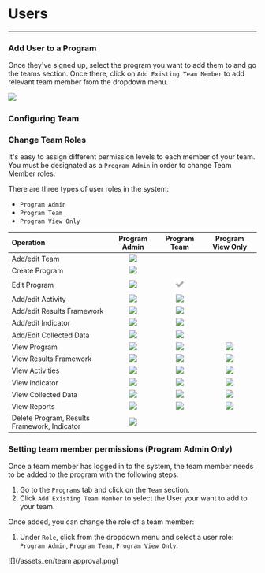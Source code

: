 # Users

---

<!-- 

#Leave out login details. Details will only be share directly with clients.

### Login to TolaData

With the [**TolaData login**](https://activity.toladata.io) users can sign up to access the TolaData platform.  
![](/en/assets/Screen Shot 2017-11-21 at 4.48.11 PM.png)

There are a few ways a user can sign on:   
**Single Sign-on \(SSO\) options:**

* Google
* Office 365

**Register a Tola Account**

1. If you prefer not to use single sign-on via Office 365, we have the option for users to register a TolaData account by going to: [https://api.toladata.io/accounts/register/](https://api.toladata.io/accounts/register/)
2. Fill out the registration form and under the `Org` field, enter the name of the organization that your user should be associated with and we'll ping the Org Administrator about it.

-->

### Add User to a Program

Once they've signed up, select the program you want to add them to and go the teams section. Once there, click on `Add Existing Team Member` to add relevant team member from the dropdown menu.

![](https://lh4.googleusercontent.com/qryhqZw6whKEaLQuQAJniPPXBfEh7GhuVNiWuJJhUw01VMPc-J2aQBZ67NiTTyY7RtScEhd1HOmxPBxi27bEW-DosZVi1IbHo8bzbI3eECOlPjSmXhlPWyPCTHk64QrnxzpO_5SW)

### Configuring Team

### Change Team Roles

It's easy to assign different permission levels to each member of your team. You must be designated as a `Program Admin` in order to change Team Member roles.

There are three types of user roles in the system:

* `Program Admin`
* `Program Team`
* `Program View Only`

| **Operation** | **Program Admin** | **Program Team** | **Program View Only** |
| :--- | :---: | :---: | :---: |
| Add/edit Team | ![](/assets_en/fa-check.png) |  |  |
| Create Program | ![](/assets_en/fa-check.png) |  |  |
| Edit Program | ![](/assets_en/fa-check.png) | ![](/assets/fa-check.png) |  |
| Add/edit Activity | ![](/assets_en/fa-check.png) | ![](/assets_en/fa-check.png) |  |
| Add/edit Results Framework | ![](/assets_en/fa-check.png) | ![](/assets_en/fa-check.png) |  |
| Add/edit Indicator | ![](/assets_en/fa-check.png) | ![](/assets_en/fa-check.png) |  |
| Add/Edit Collected Data | ![](/assets_en/fa-check.png) | ![](/assets_en/fa-check.png) |  |
| View Program | ![](/assets_en/fa-check.png) | ![](/assets_en/fa-check.png) | ![](/assets_en/fa-check.png) |
| View Results Framework | ![](/assets_en/fa-check.png) | ![](/assets_en/fa-check.png) | ![](/assets_en/fa-check.png) |
| View Activities | ![](/assets_en/fa-check.png) | ![](/assets_en/fa-check.png) | ![](/assets_en/fa-check.png) |
| View Indicator | ![](/assets_en/fa-check.png) | ![](/assets_en/fa-check.png) | ![](/assets_en/fa-check.png) |
| View Collected Data | ![](/assets_en/fa-check.png) | ![](/assets_en/fa-check.png) | ![](/assets_en/fa-check.png) |
| View Reports | ![](/assets_en/fa-check.png) | ![](/assets_en/fa-check.png) | ![](/assets_en/fa-check.png) |
| Delete Program, Results Framework, Indicator | ![](/assets_en/fa-check.png) |  |  |

### Setting team member permissions \(Program Admin Only\)

Once a team member has logged in to the system, the team member needs to be added to the program with the following steps:

1. Go to the `Programs` tab and click on the `Team` section.
2. Click `Add Existing Team Member` to select the User your want to add to your team.

Once added, you can change the role of a team member:

1. Under `Role`, click from the dropdown menu and select a user role: `Program Admin`, `Program Team`, `Program View Only`.

![](/assets_en/team approval.png)

